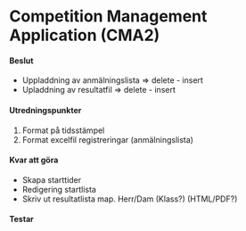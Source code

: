 # Competition Management Application (CMA2)

#### Beslut
- Uppladdning av anmälningslista => delete - insert
- Upladdning av resultatfil => delete - insert

#### Utredningspunkter
1. Format på tidsstämpel
2. Format excelfil registreringar (anmälningslista)

#### Kvar att göra
- Skapa starttider
- Redigering startlista
- Skriv ut resultatlista map. Herr/Dam (Klass?) (HTML/PDF?)

#### Testar